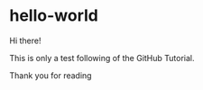 # hello-world

Hi there!

This is only a test following of the GitHub Tutorial.

Thank you for reading
